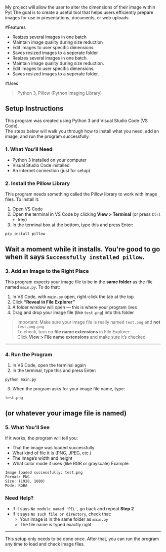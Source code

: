  My project will allow the user to alter the dimensions of their image within Pyt
 The goal is to create a useful tool that helps users efficiently prepare images for use in presentations, documents, or web uploads.
 
 #Features
 - Resizes several images in one batch
 - Maintain image quality during size reduction
 - Edit images to user specific dimensions
 - Saves resized images to a seperate folder
 - Resizes several images in one batch. 
 - Maintain image quality during size reduction. 
 - Edit images to user specific dimensions. 
 - Saves resized images to a seperate folder. 
 
 #Uses
 >Python 3, 
 >Pillow (Python Imaging Library)
>

## Setup Instructions

This program was created using Python 3 and Visual Studio Code (VS Code).  
The steps below will walk you through how to install what you need, add an image, and run the program successfully.

### 1. What You’ll Need

- Python 3 installed on your computer  
- Visual Studio Code installed  
- An internet connection (just for setup)

### 2. Install the Pillow Library

This program needs something called the Pillow library to work with image files.
To install it:
1. Open VS Code  
2. Open the terminal in VS Code by clicking **View > Terminal** (or press `Ctrl + ` key)
3. In the terminal box at the bottom, type this and press Enter:

```
pip install pillow
```
Wait a moment while it installs. You're good to go when it says `Successfully installed pillow`.
---
### 3. Add an Image to the Right Place

This program expects your image file to be in the **same folder** as the file named `main.py`.
To do that:
1. In VS Code, with `main.py` open, right-click the tab at the top  
2. Click **“Reveal in File Explorer”**  
3. A folder window will open — this is where your program lives  
4. Drag and drop your image file (like `test.png`) into this folder
   
> Important: Make sure your image file is really named `test.png` and **not** `test.png.png`  
> To check, turn on **file name extensions** in File Explorer:  
> Click **View > File name extensions** and make sure it’s checked
---
### 4. Run the Program
1. In VS Code, open the terminal again  
2. In the terminal, type this and press Enter:

```
python main.py
```
3. When the program asks for your image file name, type:
```
test.png
```
(or whatever your image file is named)
---
### 5. What You’ll See
If it works, the program will tell you:
- That the image was loaded successfully
- What kind of file it is (PNG, JPEG, etc.)
- The image’s width and height
- What color mode it uses (like RGB or grayscale)
Example:
```
Image loaded successfully: test.png
Format: PNG
Size: (1920, 1080)
Mode: RGBA
```
### Need Help?

- If it says `No module named 'PIL'`, go back and repeat **Step 2**
- If it says `No such file or directory`, check that:
  - Your image is in the same folder as `main.py`
  - The file name is typed exactly right

---

This setup only needs to be done once. After that, you can run the program any time to load and check image files.

